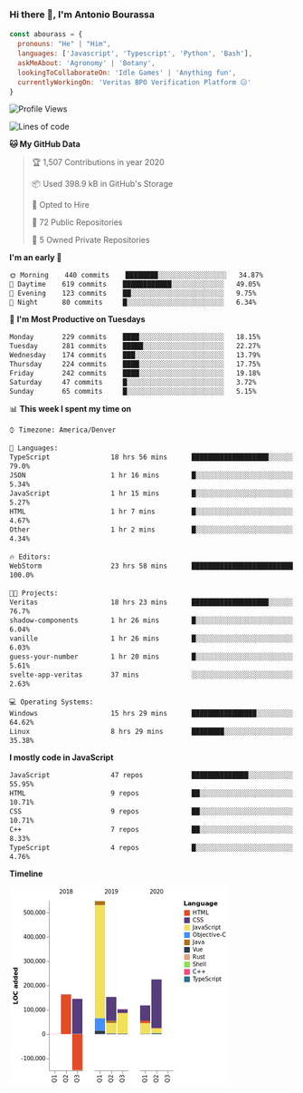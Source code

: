 ### Hi there 👋, I'm Antonio Bourassa

```javascript
const abourass = {
  pronouns: "He" | "Him",
  languages: ['Javascript', 'Typescript', 'Python', 'Bash'],
  askMeAbout: 'Agronomy' | 'Botany',
  lookingToCollaborateOn: 'Idle Games' | 'Anything fun',
  currentlyWorkingOn: 'Veritas BPO Verification Platform 😑'
}
```

<!--START_SECTION:waka-->
![Profile Views](http://img.shields.io/badge/Profile%20Views-14-blue)

![Lines of code](https://img.shields.io/badge/From%20Hello%20World%20I've%20written-10.2%20million%20Lines%20of%20code-blue)

**🐱 My GitHub Data** 

> 🏆 1,507 Contributions in year 2020
 > 
> 📦 Used 398.9 kB in GitHub's Storage 
 > 
> 💼 Opted to Hire
 > 
> 📜 72 Public Repositories 
 > 
> 🔑 5 Owned Private Repositories 

**I'm an early 🐤** 

```text
🌞 Morning    440 commits    ████████░░░░░░░░░░░░░░░░░   34.87% 
🌆 Daytime    619 commits    ████████████░░░░░░░░░░░░░   49.05% 
🌃 Evening    123 commits    ██░░░░░░░░░░░░░░░░░░░░░░░   9.75% 
🌙 Night      80 commits     █░░░░░░░░░░░░░░░░░░░░░░░░   6.34%

```
📅 **I'm Most Productive on Tuesdays** 

```text
Monday       229 commits    ████░░░░░░░░░░░░░░░░░░░░░   18.15% 
Tuesday      281 commits    █████░░░░░░░░░░░░░░░░░░░░   22.27% 
Wednesday    174 commits    ███░░░░░░░░░░░░░░░░░░░░░░   13.79% 
Thursday     224 commits    ████░░░░░░░░░░░░░░░░░░░░░   17.75% 
Friday       242 commits    ████░░░░░░░░░░░░░░░░░░░░░   19.18% 
Saturday     47 commits     █░░░░░░░░░░░░░░░░░░░░░░░░   3.72% 
Sunday       65 commits     █░░░░░░░░░░░░░░░░░░░░░░░░   5.15%

```


📊 **This week I spent my time on** 

```text
⌚︎ Timezone: America/Denver

💬 Languages: 
TypeScript               18 hrs 56 mins      ███████████████████░░░░░░   79.0% 
JSON                     1 hr 16 mins        █░░░░░░░░░░░░░░░░░░░░░░░░   5.34% 
JavaScript               1 hr 15 mins        █░░░░░░░░░░░░░░░░░░░░░░░░   5.27% 
HTML                     1 hr 7 mins         █░░░░░░░░░░░░░░░░░░░░░░░░   4.67% 
Other                    1 hr 2 mins         █░░░░░░░░░░░░░░░░░░░░░░░░   4.34%

🔥 Editors: 
WebStorm                 23 hrs 58 mins      █████████████████████████   100.0%

🐱‍💻 Projects: 
Veritas                  18 hrs 23 mins      ███████████████████░░░░░░   76.7% 
shadow-components        1 hr 26 mins        █░░░░░░░░░░░░░░░░░░░░░░░░   6.04% 
vanille                  1 hr 26 mins        █░░░░░░░░░░░░░░░░░░░░░░░░   6.03% 
guess-your-number        1 hr 20 mins        █░░░░░░░░░░░░░░░░░░░░░░░░   5.61% 
svelte-app-veritas       37 mins             ░░░░░░░░░░░░░░░░░░░░░░░░░   2.63%

💻 Operating Systems: 
Windows                  15 hrs 29 mins      ████████████████░░░░░░░░░   64.62% 
Linux                    8 hrs 29 mins       ████████░░░░░░░░░░░░░░░░░   35.38%

```

**I mostly code in JavaScript** 

```text
JavaScript               47 repos            ██████████████░░░░░░░░░░░   55.95% 
HTML                     9 repos             ██░░░░░░░░░░░░░░░░░░░░░░░   10.71% 
CSS                      9 repos             ██░░░░░░░░░░░░░░░░░░░░░░░   10.71% 
C++                      7 repos             ██░░░░░░░░░░░░░░░░░░░░░░░   8.33% 
TypeScript               4 repos             █░░░░░░░░░░░░░░░░░░░░░░░░   4.76%

```


**Timeline**

![Chart not found](https://github.com/Abourass/Abourass/blob/master/charts/bar_graph.png) 


<!--END_SECTION:waka-->

<!--
**Abourass/Abourass** is a ✨ _special_ ✨ repository because its `README.md` (this file) appears on your GitHub profile.

Here are some ideas to get you started:

- 🔭 I’m currently working on ...
- 🌱 I’m currently learning ...
- 👯 I’m looking to collaborate on ...
- 🤔 I’m looking for help with ...
- 💬 Ask me about ...
- 📫 How to reach me: ...
- 😄 Pronouns: ...
- ⚡ Fun fact: ...
-->
